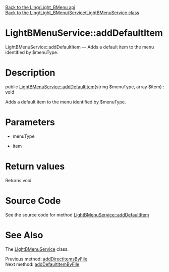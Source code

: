 [Back to the Ling/Light_BMenu api](https://github.com/lingtalfi/Light_BMenu/blob/master/doc/api/Ling/Light_BMenu.md)<br>
[Back to the Ling\Light_BMenu\Service\LightBMenuService class](https://github.com/lingtalfi/Light_BMenu/blob/master/doc/api/Ling/Light_BMenu/Service/LightBMenuService.md)


LightBMenuService::addDefaultItem
================



LightBMenuService::addDefaultItem — Adds a default item to the menu identified by $menuType.




Description
================


public [LightBMenuService::addDefaultItem](https://github.com/lingtalfi/Light_BMenu/blob/master/doc/api/Ling/Light_BMenu/Service/LightBMenuService/addDefaultItem.md)(string $menuType, array $item) : void




Adds a default item to the menu identified by $menuType.




Parameters
================


- menuType

    

- item

    


Return values
================

Returns void.








Source Code
===========
See the source code for method [LightBMenuService::addDefaultItem](https://github.com/lingtalfi/Light_BMenu/blob/master/Service/LightBMenuService.php#L227-L233)


See Also
================

The [LightBMenuService](https://github.com/lingtalfi/Light_BMenu/blob/master/doc/api/Ling/Light_BMenu/Service/LightBMenuService.md) class.

Previous method: [addDirectItemsByFile](https://github.com/lingtalfi/Light_BMenu/blob/master/doc/api/Ling/Light_BMenu/Service/LightBMenuService/addDirectItemsByFile.md)<br>Next method: [addDefaultItemByFile](https://github.com/lingtalfi/Light_BMenu/blob/master/doc/api/Ling/Light_BMenu/Service/LightBMenuService/addDefaultItemByFile.md)<br>

